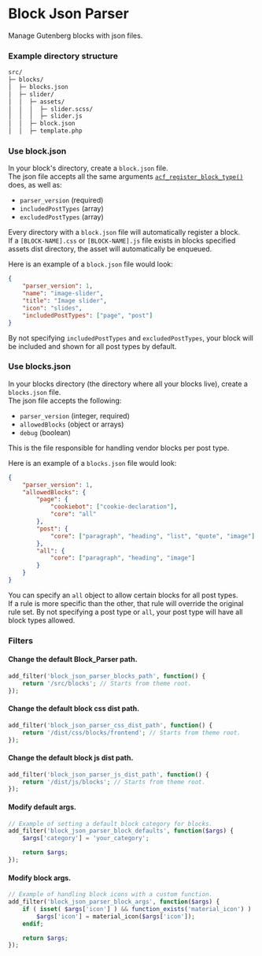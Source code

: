 # Block Json Parser

Manage Gutenberg blocks with json files.

### Example directory structure

```bash
src/
├─ blocks/
│  ├─ blocks.json
│  ├─ slider/
│  │  ├─ assets/
│  │  │  ├─ slider.scss/
│  │  │  ├─ slider.js
│  │  ├─ block.json
│  │  ├─ template.php
```

### Use block.json

In your block's directory, create a `block.json` file. \
The json file accepts all the same arguments [`acf_register_block_type()`](https://www.advancedcustomfields.com/resources/acf_register_block_type/) does, as well as:

-   `parser_version` (required)
-   `includedPostTypes` (array)
-   `excludedPostTypes` (array)

Every directory with a `block.json` file will automatically register a block. \
If a `[BLOCK-NAME].css` or `[BLOCK-NAME].js` file exists in blocks specified assets dist directory, the asset will automatically be enqueued.

Here is an example of a `block.json` file would look:

```json
{
	"parser_version": 1,
	"name": "image-slider",
	"title": "Image slider",
	"icon": "slides",
	"includedPostTypes": ["page", "post"]
}
```

By not specifying `includedPostTypes` and `excludedPostTypes`, your block will be included and shown for all post types by default.

### Use blocks.json

In your blocks directory (the directory where all your blocks live), create a `blocks.json` file. \
The json file accepts the following:

-   `parser_version` (integer, required)
-   `allowedBlocks` (object or arrays)
-   `debug` (boolean)

This is the file responsible for handling vendor blocks per post type.

Here is an example of a `blocks.json` file would look:

```json
{
	"parser_version": 1,
	"allowedBlocks": {
		"page": {
			"cookiebot": ["cookie-declaration"],
			"core": "all"
		},
		"post": {
			"core": ["paragraph", "heading", "list", "quote", "image"]
		},
		"all": {
			"core": ["paragraph", "heading", "image"]
		}
	}
}
```

You can specify an `all` object to allow certain blocks for all post types. \
If a rule is more specific than the other, that rule will override the original rule set.
By not specifying a post type or `all`, your post type will have all block types allowed.

### Filters

#### Change the default Block_Parser path.

```php
add_filter('block_json_parser_blocks_path', function() {
    return '/src/blocks'; // Starts from theme root.
});
```

#### Change the default block css dist path.

```php
add_filter('block_json_parser_css_dist_path', function() {
    return '/dist/css/blocks/frontend'; // Starts from theme root.
});
```

#### Change the default block js dist path.

```php
add_filter('block_json_parser_js_dist_path', function() {
    return '/dist/js/blocks'; // Starts from theme root.
});
```

#### Modify default args.

```php
// Example of setting a default block category for blocks.
add_filter('block_json_parser_block_defaults', function($args) {
    $args['category'] = 'your_category';

    return $args;
});
```

#### Modify block args.

```php
// Example of handling block icons with a custom function.
add_filter('block_json_parser_block_args', function($args) {
    if ( isset( $args['icon'] ) && function_exists('material_icon') ) :
        $args['icon'] = material_icon($args['icon']);
    endif;

    return $args;
});
```
